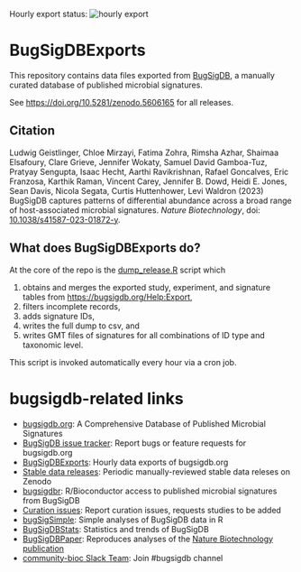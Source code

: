 Hourly export status: ![hourly export](https://github.com/waldronlab/BugSigDBExports/actions/workflows/export-bugsigdb.yml/badge.svg)

# BugSigDBExports

This repository contains data files exported from
[BugSigDB](https://bugsigdb.org), a manually curated database of published
microbial signatures.

See https://doi.org/10.5281/zenodo.5606165 for all releases.

## Citation

Ludwig Geistlinger, Chloe Mirzayi, Fatima Zohra, Rimsha Azhar,
Shaimaa Elsafoury, Clare Grieve, Jennifer Wokaty, Samuel David Gamboa-Tuz,
Pratyay Sengupta, Isaac Hecht, Aarthi Ravikrishnan, Rafael Goncalves,
Eric Franzosa, Karthik Raman, Vincent Carey, Jennifer B. Dowd,
Heidi E. Jones, Sean Davis, Nicola Segata, Curtis Huttenhower, Levi Waldron (2023)
BugSigDB captures patterns of differential abundance across a broad range of host-associated microbial signatures. 
*Nature Biotechnology*, doi: [10.1038/s41587-023-01872-y](https://doi.org/10.1038/s41587-023-01872-y).

## What does BugSigDBExports do?

At the core of the repo is the 
[dump_release.R](https://github.com/waldronlab/BugSigDBExports/blob/main/inst/scripts/dump_release.R) 
script which

1. obtains and merges the exported study, experiment, and signature tables from https://bugsigdb.org/Help:Export,
2. filters incomplete records,
3. adds signature IDs,
4. writes the full dump to csv, and
5. writes GMT files of signatures for all combinations of ID type and taxonomic level.

This script is invoked automatically every hour via a cron job.

# bugsigdb-related links

* [bugsigdb.org](https://bugsigdb.org): A Comprehensive Database of Published Microbial Signatures
* [BugSigDB issue tracker](https://github.com/waldronlab/BugSigDB/issues): Report bugs or feature requests for bugsigdb.org
* [BugSigDBExports](https://github.com/waldronlab/BugSigDBExports): Hourly data exports of bugsigdb.org
* [Stable data releases](https://zenodo.org/records/6468009): Periodic manually-reviewed stable data releses on Zenodo
* [bugsigdbr](https://bioconductor.org/packages/bugsigdbr/): R/Bioconductor access to published microbial signatures from BugSigDB
* [Curation issues](https://github.com/waldronlab/BugSigDBcuration/issues): Report curation issues, requests studies to be added
* [bugSigSimple](https://github.com/waldronlab/bugSigSimple): Simple analyses of BugSigDB data in R
* [BugSigDBStats](https://github.com/waldronlab/BugSigDBStats): Statistics and trends of BugSigDB
* [BugSigDBPaper](https://github.com/waldronlab/BugSigDBPaper): Reproduces analyses of the [Nature Biotechnology publication](https://www.nature.com/articles/s41587-023-01872-y)
* [community-bioc Slack Team](https://slack.bioconductor.org/): Join #bugsigdb channel

